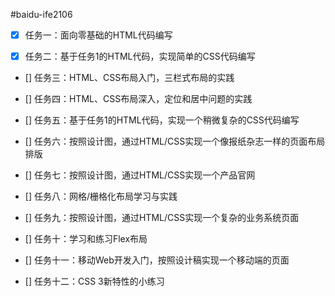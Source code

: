 #baidu-ife2106

- [x] 任务一：面向零基础的HTML代码编写

- [x] 任务二：基于任务1的HTML代码，实现简单的CSS代码编写

- [] 任务三：HTML、CSS布局入门，三栏式布局的实践

- [] 任务四：HTML、CSS布局深入，定位和居中问题的实践

- [] 任务五：基于任务1的HTML代码，实现一个稍微复杂的CSS代码编写

- [] 任务六：按照设计图，通过HTML/CSS实现一个像报纸杂志一样的页面布局排版

- [] 任务七：按照设计图，通过HTML/CSS实现一个产品官网

- [] 任务八：网格/栅格化布局学习与实践

- [] 任务九：按照设计图，通过HTML/CSS实现一个复杂的业务系统页面

- [] 任务十：学习和练习Flex布局

- [] 任务十一：移动Web开发入门，按照设计稿实现一个移动端的页面

- [] 任务十二：CSS 3新特性的小练习
